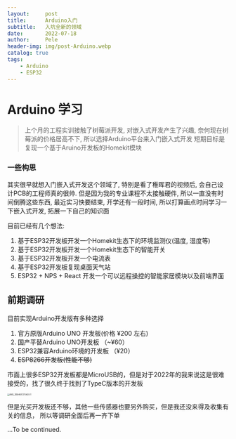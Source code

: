```yaml
---
layout:     post
title:      Arduino入门
subtitle:   入坑全新的领域
date:       2022-07-18
author:     Pele
header-img: img/post-Arduino.webp
catalog: true
tags:
    - Arduino
    - ESP32
---
```


# Arduino 学习

> 上个月的工程实训接触了树莓派开发, 对嵌入式开发产生了兴趣, 奈何现在树莓派的价格居高不下, 所以选择Arduino平台来入门嵌入式开发
> 短期目标是复现一个基于Aruino开发板的Homekit模块



### 一些构思

其实很早就想入门嵌入式开发这个领域了, 特别是看了稚晖君的视频后, 会自己设计PCB的工程师真的很帅. 但是因为我的专业课程不太接触硬件, 所以一直没有时间倒腾这些东西, 最近实习快要结束, 开学还有一段时间, 所以打算画点时间学习一下嵌入式开发, 拓展一下自己的知识面

目前已经有几个想法:

1. 基于ESP32开发板开发一个Homekit生态下的环境监测仪(温度, 湿度等)
2. 基于ESP32开发板开发一个Homekit生态下的智能开关
3. 基于ESP32开发板开发一个电流表
4. 基于ESP32开发板复现桌面天气站
5. ESP32 + NPS + React 开发一个可以远程操控的智能家居模块以及前端界面



## 前期调研

目前实现Arduino开发版有多种选择

1. 官方原版Arduino UNO 开发板(价格 ¥200 左右)
2. 国产平替Arduino UNO开发板 （~¥60）
3. ESP32兼容Arduino环境的开发板 （¥20）
4. ~~ESP8266开发板(性能不够)~~

市面上很多ESP32开发板都是MicroUSB的，但是对于2022年的我来说这是很难接受的，找了很久终于找到了TypeC版本的开发板

<img src="https://pele-images.oss-cn-hangzhou.aliyuncs.com/images/202207180251138.jpeg" alt="IMG_2B646FCF1A30-1" style="zoom:33%;" />

但是光买开发板还不够，其他一些传感器也要另外购买，但是我还没来得及收集有关的信息， 所以等调研全面后再一齐下单

...To be continued.